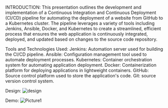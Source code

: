 INTRODUCTION:
This presentation outlines the development and implementation of a Continuous Integration and Continuous Deployment (CI/CD) pipeline for automating the deployment of a website from GitHub to a Kubernetes cluster. The pipeline leverages a variety of tools including Jenkins, Ansible, Docker, and Kubernetes to create a streamlined, efficient process that ensures the web application is continuously integrated, deployed, and updated based on changes to the source code repository.

Tools and Technologies Used:
Jenkins: Automation server used for building the CI/CD pipeline.
Ansible: Configuration management tool used to automate deployment processes.
Kubernetes: Container orchestration system for automating application deployment.
Docker: Containerization platform for deploying applications in lightweight containers.
GitHub: Source control platform used to store the application's code. 
Git: source version control system.

Design:
![design](https://github.com/user-attachments/assets/fb0f7ec2-eb60-447a-ad94-3f1ece571b3f)

Demo:
 ![Picture1](https://github.com/user-attachments/assets/c73a2348-732c-4cfa-88c7-8f559e22aa8a)

